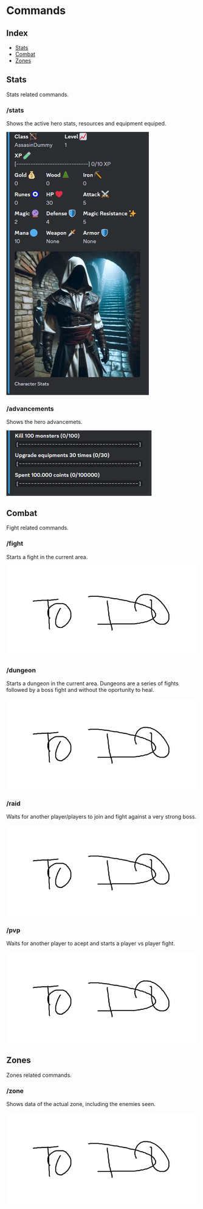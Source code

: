 # Commands

## Index
- [Stats](#stats)
- [Combat](#combat)
- [Zones](#zones)

## Stats
Stats related commands.

### /stats
Shows the active hero stats, resources and equipment equiped.

![Example stats](images/commands/stats.PNG)

### /advancements
Shows the hero advancemets.

![Example advancements](images/commands/advancements.PNG)

## Combat
Fight related commands.

### /fight
Starts a fight in the current area.

![To do](images/commands/todo.PNG)

### /dungeon
Starts a dungeon in the current area.
Dungeons are a series of fights followed by a boss fight and without the oportunity to heal.

![To do](images/commands/todo.PNG)

### /raid
Waits for another player/players to join and fight against a very strong boss.

![To do](images/commands/todo.PNG)

### /pvp
Waits for another player to acept and starts a player vs player fight.

![To do](images/commands/todo.PNG)

## Zones
Zones related commands.

### /zone
Shows data of the actual zone, including the enemies seen.

![To do](images/commands/todo.PNG)
